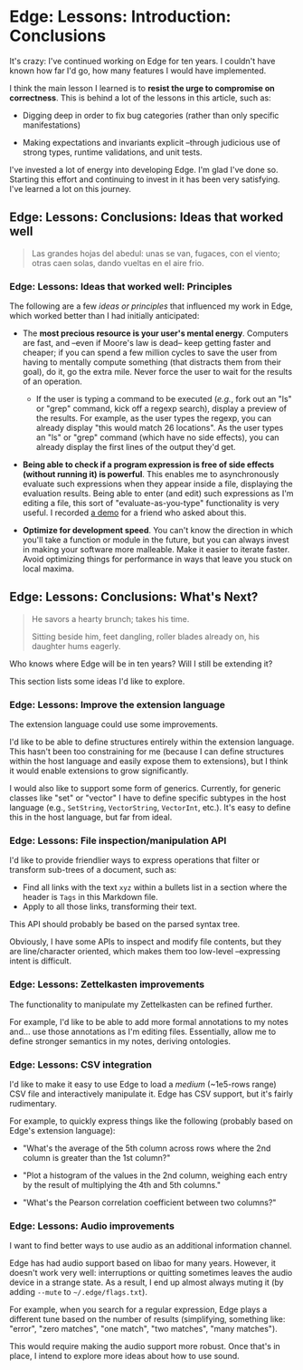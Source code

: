 # Edge: Lessons: Introduction: Conclusions

It's crazy: I've continued working on Edge
for ten years.
I couldn't have known how far I'd go,
how many features I would have implemented.

I think the main lesson I learned
is to **resist the urge to compromise on correctness**.
This is behind a lot of the lessons in this article,
such as:

* Digging deep in order to fix bug categories
  (rather than only specific manifestations)

* Making expectations and invariants explicit
  –through judicious use of strong types,
  runtime validations,
  and unit tests.

I've invested a lot of energy into developing Edge.
I'm glad I've done so.
Starting this effort and continuing to invest in it has been very satisfying.
I've learned a lot on this journey.

## Edge: Lessons: Conclusions: Ideas that worked well

> Las grandes hojas del abedul:
> unas se van, fugaces, con el viento;
> otras caen solas, dando vueltas en el aire frio.

### Edge: Lessons: Ideas that worked well: Principles

The following are a few *ideas or principles* that
influenced my work in Edge,
which worked better than I had initially anticipated:

* The **most precious resource is your user's mental energy**.
  Computers are fast, and
  –even if Moore's law is dead–
  keep getting faster and cheaper;
  if you can spend a few million cycles to
  save the user from
  having to mentally compute something
  (that distracts them from their goal),
  do it, go the extra mile.
  Never force the user to wait for the results of an operation.

  * If the user is typing a command to be executed
    (*e.g.*, fork out an "ls" or "grep" command, kick off a regexp search),
    display a preview of the results.
    For example, as the user types the regexp,
    you can already display "this would match 26 locations".
    As the user types an "ls" or "grep" command
    (which have no side effects),
    you can already display the first lines of the output they'd get.

* **Being able to check if a program expression
  is free of side effects (without running it)
  is powerful**.
  This enables me to asynchronously evaluate such expressions
  when they appear inside a file,
  displaying the evaluation results.
  Being able to enter (and edit) such expressions as I'm editing a file,
  this sort of "evaluate-as-you-type" functionality is very useful.
  I recorded
  [a demo](https://asciinema.org/a/pCa75UZYlVXD0uboyLQl5zUbi)
  for a friend who asked about this.

* **Optimize for development speed**.
  You can't know
  the direction in which you'll take a function or module in the future,
  but you can always invest in making your software more malleable.
  Make it easier to iterate faster.
  Avoid optimizing things for performance
  in ways that leave you stuck on local maxima.

## Edge: Lessons: Conclusions: What's Next?

> He savors a hearty brunch; takes his time.
>
> Sitting beside him, feet dangling, roller blades already on, his daughter hums eagerly.

Who knows where Edge will be in ten years?
Will I still be extending it?

This section lists some ideas I'd like to explore.

### Edge: Lessons: Improve the extension language

The extension language could use some improvements.

I'd like to be able to define structures
entirely within the extension language.
This hasn't been too constraining for me
(because I can define structures within the host language
and easily expose them to extensions),
but I think it would enable extensions to grow significantly.

I would also like to support some form of generics.
Currently, for generic classes like "set" or "vector"
I have to define specific subtypes in the host language
(e.g., `SetString`, `VectorString`, `VectorInt`, etc.).
It's easy to define this in the host language, but far from ideal.

### Edge: Lessons: File inspection/manipulation API

I'd like to provide friendlier ways to express operations
that filter or transform sub-trees of a document, such as:

* Find all links with the text `xyz` within a bullets list in a section
  where the header is `Tags` in this Markdown file.
* Apply <function mapping string to string>
  to all those links, transforming their text.

This API should probably be based on the parsed syntax tree.

Obviously, I have some APIs to inspect and modify file contents,
but they are line/character oriented,
which makes them too low-level
–expressing intent is difficult.

### Edge: Lessons: Zettelkasten improvements

The functionality to manipulate my Zettelkasten can be refined further.

For example, I'd like to be able to add more formal annotations to my notes and…
use those annotations as I'm editing files.
Essentially, allow me to define stronger semantics in my notes,
deriving ontologies.

### Edge: Lessons: CSV integration

I'd like to make it easy to use Edge to load a *medium*
(~1e5-rows range)
CSV file and interactively manipulate it.
Edge has CSV support, but it's fairly rudimentary.

For example, to quickly express things like the following
(probably based on Edge's extension language):

* "What's the average of the 5th column
  across rows where the 2nd column is greater than the 1st column?"

* "Plot a histogram of the values in the 2nd column,
  weighing each entry by the result of multiplying the 4th and 5th columns."

* "What's the Pearson correlation coefficient between two columns?"

### Edge: Lessons: Audio improvements

I want to find better ways to use audio as an additional information channel.

Edge has had audio support based on libao for many years.
However, it doesn't work very well:
interruptions or quitting sometimes leaves the audio device in a strange state.
As a result, I end up almost always muting it
(by adding `--mute` to `~/.edge/flags.txt`).

For example, when you search for a regular expression,
Edge plays a different tune based on the number of results
(simplifying, something like:
"error", "zero matches", "one match", "two matches", "many matches").

This would require making the audio support more robust.
Once that's in place, I intend to explore more ideas
about how to use sound.

